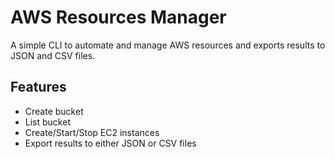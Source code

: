 # AWS Resources Manager

A simple CLI to automate and manage AWS resources and exports results to JSON and CSV files.

## Features
- Create bucket
- List bucket
- Create/Start/Stop EC2 instances
- Export results to either JSON or CSV files

